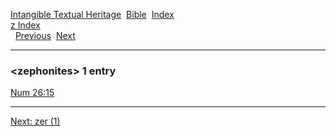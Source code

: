 [Intangible Textual Heritage](../../index)  [Bible](../index) 
[Index](index)   
[z Index](_z_)  
  [Previous](c12775)  [Next](c12777) 

------------------------------------------------------------------------

### &lt;zephonites&gt; 1 entry

[Num 26:15](../kjv/num026.htm#015)  

------------------------------------------------------------------------

[Next: zer (1)](c12777)
